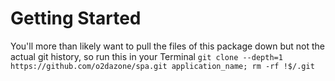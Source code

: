 # Getting Started
You'll more than likely want to pull the files of this package down but not the actual git history, so run this in your Terminal
`git clone --depth=1 https://github.com/o2dazone/spa.git application_name; rm -rf !$/.git`